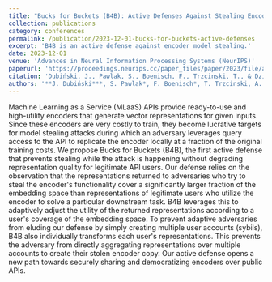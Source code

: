 ```yaml
---
title: "Bucks for Buckets (B4B): Active Defenses Against Stealing Encoders"
collection: publications
category: conferences
permalink: /publication/2023-12-01-bucks-for-buckets-active-defenses
excerpt: 'B4B is an active defense against encoder model stealing.'
date: 2023-12-01
venue: 'Advances in Neural Information Processing Systems (NeurIPS)'
paperurl: 'https://proceedings.neurips.cc/paper_files/paper/2023/file/ad1efab57a04d93f097e7fbb2d4fc054-Paper-Conference.pdf'
citation: 'Dubiński, J., Pawlak, S., Boenisch, F., Trzcinski, T., & Dziedzic, A. (2023). "Bucks for Buckets (B4B): Active Defenses Against Stealing Encoders." In NeurIPS 2023 (Vol. 36, pp. 55237–55259).'
authors: '**J. Dubiński***, S. Pawlak*, F. Boenisch*, T. Trzcinski, A. Dziedzic'
---
```

Machine Learning as a Service (MLaaS) APIs provide ready-to-use and high-utility encoders that generate vector representations for given inputs. Since these encoders are very costly to train, they become lucrative targets for model stealing attacks during which an adversary leverages query access to the API to replicate the encoder locally at a fraction of the original training costs. We propose Bucks for Buckets (B4B), the first active defense that prevents stealing while the attack is happening without degrading representation quality for legitimate API users. Our defense relies on the observation that the representations returned to adversaries who try to steal the encoder's functionality cover a significantly larger fraction of the embedding space than representations of legitimate users who utilize the encoder to solve a particular downstream task. B4B leverages this to adaptively adjust the utility of the returned representations according to a user's coverage of the embedding space. To prevent adaptive adversaries from eluding our defense by simply creating multiple user accounts (sybils), B4B also individually transforms each user's representations. This prevents the adversary from directly aggregating representations over multiple accounts to create their stolen encoder copy. Our active defense opens a new path towards securely sharing and democratizing encoders over public APIs.


